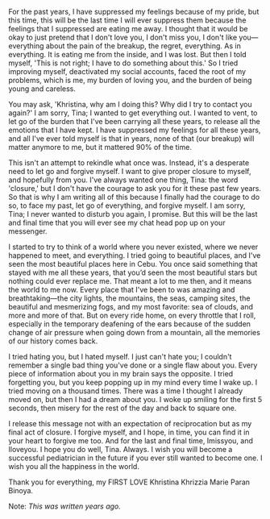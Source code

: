 For the past years, I have suppressed my feelings because of my pride, but this time, this will be the last time I will ever suppress them because the feelings that I suppressed are eating me away. I thought that it would be okay to just pretend that I don't love you, I don't miss you, I don't like you—everything about the pain of the breakup, the regret, everything. As in everything. It is eating me from the inside, and I was lost. But then I told myself, 'This is not right; I have to do something about this.' So I tried improving myself, deactivated my social accounts, faced the root of my problems, which is me, my burden of loving you, and the burden of being young and careless.

You may ask, 'Khristina, why am I doing this? Why did I try to contact you again?' I am sorry, Tina; I wanted to get everything out. I wanted to vent, to let go of the burden that I've been carrying all these years, to release all the emotions that I have kept. I have suppressed my feelings for all these years, and all I've ever told myself is that in years, none of that (our breakup) will matter anymore to me, but it mattered 90% of the time.

This isn't an attempt to rekindle what once was. Instead, it's a desperate need to let go and forgive myself. I want to give proper closure to myself, and hopefully from you.  I've always wanted one thing, Tina: the word 'closure,' but I don't have the courage to ask you for it these past few years. So that is why I am writing all of this because I finally had the courage to do so, to face my past, let go of everything, and forgive myself. I am sorry, Tina; I never wanted to disturb you again, I promise. But this will be the last and final time that you will ever see my chat head pop up on your messenger.

I started to try to think of a world where you never existed, where we never happened to meet, and everything. I tried going to beautiful places, and I've seen the most beautiful places here in Cebu. You once said something that stayed with me all these years, that you’d seen the most beautiful stars but nothing could ever replace me. That meant a lot to me then, and it means the world to me now.  Every place that I've been to was amazing and breathtaking—the city lights, the mountains, the seas, camping sites, the beautiful and mesmerizing fogs, and my most favorite: sea of clouds, and more and more of that. But on every ride home, on every throttle that I roll, especially in the temporary deafening of the ears because of the sudden change of air pressure when going down from a mountain, all the memories of our history comes back.

I tried hating you, but I hated myself. I just can't hate you; I couldn't remember a single bad thing you've done or a single flaw about you. Every piece of information about you in my brain says the opposite. I tried forgetting you, but you keep popping up in my mind every time I wake up. I tried moving on a thousand times. There was a time I thought I already moved on, but then I had a dream about you. I woke up smiling for the first 5 seconds, then misery for the rest of the day and back to square one.

I release this message not with an expectation of reciprocation but as my final act of closure. I forgive myself, and I hope, in time, you can find it in your heart to forgive me too. And for the last and final time, Imissyou, and Iloveyou. I hope you do well, Tina. Always. I wish you will become a successful pediatrician in the future if you ever still wanted to become one.  I wish you all the happiness in the world.

Thank you for everything, my FIRST LOVE Khristina Khrizzia Marie Paran Binoya.

Note: *This was written years ago.*
